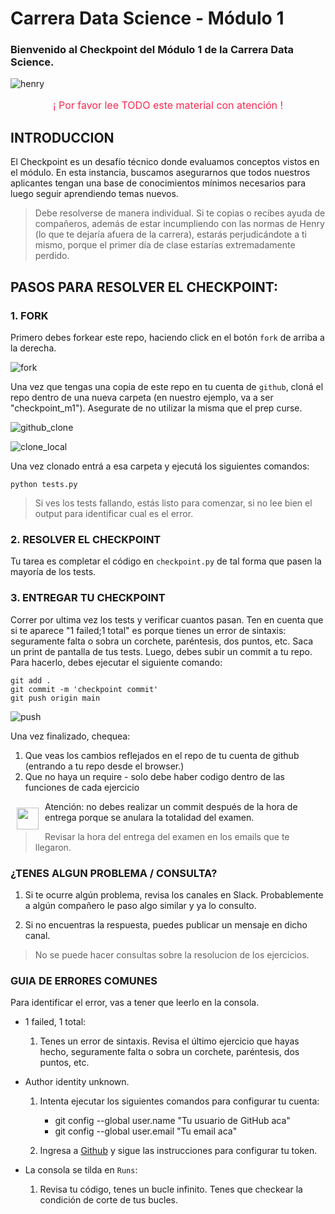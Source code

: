 # Carrera Data Science - Módulo 1 

### Bienvenido al Checkpoint del Módulo 1 de la Carrera Data Science.

![henry](images/henry.jpeg)

<p style="color:#f92850; font-size: 16px; text-align:center;">¡ Por favor lee TODO este material con atención !</p>

## INTRODUCCION

El Checkpoint es un desafío técnico donde evaluamos conceptos vistos en el módulo.
En esta instancia, buscamos asegurarnos que todos nuestros aplicantes  tengan una base de conocimientos mínimos necesarios para luego seguir aprendiendo temas nuevos.

>Debe resolverse de manera individual. Si te copias o recibes ayuda de compañeros, además de estar incumpliendo con las normas de Henry (lo que te dejaría afuera de la carrera), estarás perjudicándote a ti mismo, porque el primer día de clase estarías extremadamente perdido.

## PASOS PARA RESOLVER EL CHECKPOINT:

### 1. FORK

Primero debes forkear este repo, haciendo click en el botón `fork` de arriba a la derecha.

![fork](images/fork.jpg)

Una vez que tengas una copia de este repo en tu cuenta de `github`, cloná el repo dentro de una nueva carpeta (en nuestro ejemplo, va a ser "checkpoint_m1"). Asegurate de no utilizar la misma que el prep curse.   
  
![github_clone](images/github_clone.jpg) 

![clone_local](images/git_clone_local.jpg)

Una vez clonado entrá a esa carpeta y ejecutá los siguientes comandos:

    python tests.py

>Si ves los tests fallando, estás listo para comenzar, si no lee bien el output para identificar cual es el error.


### 2. RESOLVER EL CHECKPOINT

Tu tarea es completar el código en `checkpoint.py` de tal forma que pasen la mayoría de los tests.

### 3. ENTREGAR TU CHECKPOINT

Correr por ultima vez los tests y verificar cuantos pasan. Ten en cuenta que si te aparece "1 failed;1 total" es porque tienes un error de sintaxis: seguramente falta o sobra un corchete, paréntesis, dos puntos, etc.
Saca un print de pantalla de tus tests.
Luego, debes subir un commit a tu repo. Para hacerlo, debes ejecutar el siguiente comando:

    git add .
    git commit -m 'checkpoint commit'
    git push origin main

![push](images/git_push.jpg)

Una vez finalizado, chequea:
1. Que veas los cambios reflejados en el repo de tu cuenta de github (entrando a tu repo desde el browser.)
2.  Que no haya un require - solo debe haber codigo dentro de las funciones de cada ejercicio 


<img src="https://a.slack-edge.com/production-standard-emoji-assets/13.0/google-medium/26a0-fe0f@2x.png" style="float:left; width:35px; padding: 10px;" /> Atención: no debes realizar un commit después de la hora de entrega porque se anulara la totalidad del examen. 
>Revisar la hora del entrega del examen en los emails que te llegaron. 

### ¿TENES ALGUN PROBLEMA / CONSULTA?

1. Si te ocurre algún problema, revisa los canales en Slack. Probablemente a algún compañero le paso algo similar y ya lo consulto.

2. Si no encuentras la respuesta, puedes publicar un mensaje en dicho canal.

> No se puede hacer consultas sobre la resolucion de los ejercicios.

### GUIA DE ERRORES COMUNES

Para identificar el error, vas a tener que leerlo en la consola.

* 1 failed, 1 total:
    1. Tenes un error de sintaxis. Revisa el último ejercicio que hayas hecho, seguramente falta o sobra un corchete, paréntesis, dos puntos, etc.

* Author identity unknown.  
    1. Intenta ejecutar los siguientes comandos para configurar tu cuenta:
        * git config --global user.name "Tu usuario de GitHub aca"
        * git config --global user.email "Tu email aca"

    2. Ingresa a [Github](https://docs.github.com/es/authentication/keeping-your-account-and-data-secure/creating-a-personal-access-token) y sigue las instrucciones para configurar tu token. 

* La consola se tilda en `Runs`:
    1. Revisa tu código, tenes un bucle infinito. Tenes que checkear la condición de corte de tus bucles.
